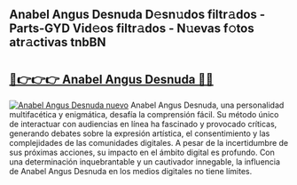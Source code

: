 ## Anabel Angus Desnuda D𝚎sn𝚞dos filtr𝚊dos - Parts-GYD Vid𝚎os filtr𝚊dos - N𝚞evas f𝚘tos atr𝚊ctivas tnbBN

# <h2><a href="http://mb9y8p.tromn.icu/?c=Anabel+Angus+Desnuda">🔗👉👉👉 Anabel Angus Desnuda 🔗🔗</a></h2>

[![Anabel Angus Desnuda nuevo](https://i.imgur.com/pEAQMta.gif)](http://mb9y8p.tromn.icu/?c=Anabel+Angus+Desnuda)
Anabel Angus Desnuda, una personalidad multifacética y enigmática, desafía la comprensión fácil. Su método único de interactuar con audiencias en línea ha fascinado y provocado críticas, generando debates sobre la expresión artística, el consentimiento y las complejidades de las comunidades digitales. A pesar de la incertidumbre de sus próximas acciones, su impacto en el ámbito digital es profundo. Con una determinación inquebrantable y un cautivador innegable, la influencia de Anabel Angus Desnuda en los medios digitales no tiene límites.
